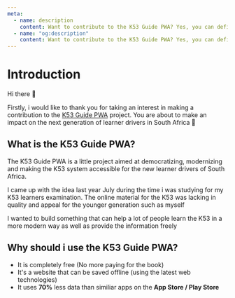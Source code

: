 ```yaml
---
meta:
  - name: description
    content: Want to contribute to the K53 Guide PWA? Yes, you can definitely do that by reading this documentation.
  - name: "og:description"
    content: Want to contribute to the K53 Guide PWA? Yes, you can definitely do that by reading this documentation.
---
```


# Introduction

Hi there :wave:

Firstly, i would like to thank you for taking an interest in making a contribution to the [K53 Guide PWA](https://www.k53guide.co.za) project. You are about to make an impact on the next generation of learner drivers in South Africa :muscle:

## What is the K53 Guide PWA?

The K53 Guide PWA is a little project aimed at democratizing, modernizing and making the K53 system accessible for the new learner drivers of South Africa. 

I came up with the idea last year July during the time i was studying for my K53 learners examination. The online material for the K53 was lacking in quality and appeal for the younger generation such as myself

I wanted to build something that can help a lot of people learn the K53 in a more modern way as well as provide the information freely

## Why should i use the K53 Guide PWA?

* It is completely free (No more paying for the book)
* It's a website that can be saved offline (using the latest web technologies)
* It uses **70%** less data than similiar apps on the **App Store / Play Store**